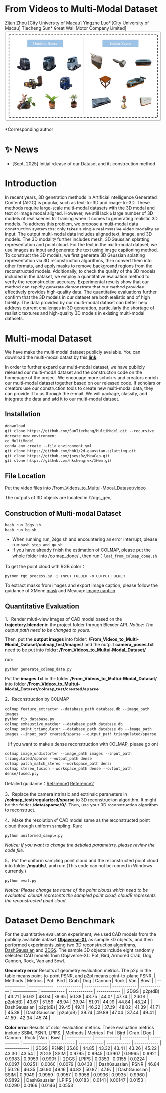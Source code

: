 # **From Videos to Multi-Modal Dataset**

Zijun Zhou [City University of Macau] 
Yingzhe Luo* [City University of Macau] 
Tiecheng Sun* Great Wall Motor Company Limited]
![images](figures/dataset.png)


*Corresponding author

# ✨ News
- [Sept, 2025] Initial release of our Dataset and its constrcution method



# Introduction

In recent years, 3D generation methods in Artificial Intelligence Generated Content (AIGC) is popular, such as text-to-3D and image-to-3D. These methods require large-scale multi-modal datasets with the 3D modal and text or image modal aligned. However, we still lack a large number of 3D models of real scenes for training when it comes to generating realistic 3D models. To address this problem, we propose a multi-modal data construction system that only takes a single real massive video modality as input. The output multi-modal data includes aligned text, image, and 3D models. The 3D modality further includes mesh, 3D Gaussian splatting representation and point cloud.
For the text in the multi-modal dataset, we use images as input and generate the text using image captioning method. To construct the 3D models, we first generate 3D Gaussian splatting representation via 3D reconstruction algorithms, then convert them into other formats, and apply masks to remove background regions from the reconstructed models. Additionally, to check the quality of the 3D models included in the dataset, we employ a quantitative evaluation method to verify the reconstruction accuracy. Experimental results show that our method can rapidly generate demonstrate that our method provides effectively provides high-quality data. The quantitative evaluations further confirm that the 3D models in our dataset are both realistic and of high fidelity. The data provided by our multi-modal dataset can better help address current challenges in 3D generation, particularly the shortage of realistic textures and high-quality 3D models in existing multi-modal datasets.

# Multi-modal Dataset
We have make the multi-modal dataset publicly available. You can download the multi-modal datast by this **[link](https://pan.baidu.com/s/1JSAnr_3G9Y3_8xkViZLLGA?pwd=data)**.

In order to further expand our multi-modal dataset, we have publicly released our multi-modal dataset and the construction code on the homepage of the project. We encouage more scholars and creators enrich our multi-modal dataset together based on our released code. If scholars or creators use our construction tools to create new multi-modal data, they can provide it to us through the e-mail. We will package, classify, and integrate the data and add it to our multi-modal dataset.



## Installation


	#download
	git clone https://github.com/SunTiecheng/MultiModel.git --recursive
	#create new environment
    cd MultiModel
	conda env create --file environment.yml
    git clone https://github.com/hbb1/2d-gaussian-splatting.git
    git clone https://github.com/joeyz0z/MeaCap.git
    git clone https://github.com/hkchengrex/XMem.git

## File Location
Put the video files into /From_Videos_to_Multui-Modal_Dataset/video

The outputs of 3D objects are located in /2dgs_gen/

## Construction of Multi-modal Dataset



    bash run_2dgs.sh
    bash run_bg.sh

 - When running run_2dgs.sh and encountering an error interrupt, please run:`bash stop_and_go.sh`
 - If you have already finish the estimation of COLMAP, please put the whole folder into /colmap_done/ , then run：`load_from_colmap_done.sh`

To get the point cloud with RGB color：

    python rgb_process.py -i INPUT_FOLDER -o OUTPUT_FOLDER

To extract masks from images and export image caption, please follow the guidance of XMem: [mask](https://github.com/hkchengrex/XMem) and Meacap: [image caption](https://github.com/joeyz0z/MeaCap?tab=readme-ov-file)

## Quantitative Evaluation

1、Render mluti-view images of CAD model based on the **trajectory.blender** in the project folder through Blender API.
	*Notice: The output path need to be changed to yours.*

Then, put the **output images** into folder: 
**/From_Videos_to_Multi-Modal_Dataset/colmap_test/images/**
and the output **camera_poses.txt** need to be put into folder: **/From_Videos_to_Multui-Modal_Dataset/**

run:

    python generate_colmap_data.py 

Put the **images.tx**t in the folder **/From_Videos_to_Multui-Modal_Dataset/** into folder **/From_Videos_to_Multui-Modal_Dataset/colmap_test/created/sparse**

2、Reconstruction by COLMAP

    colmap feature_extractor --database_path database.db --image_path images
    python fix_database.py
    colmap exhaustive_matcher --database_path database.db
    colmap point_triangulator --database_path database.db --image_path images --input_path created/sparse --output_path triangulated/sparse

（If you want to make a dense reconstruction with COLMAP, please go on）

    colmap image_undistorter --image_path images --input_path triangulated/sparse --output_path dense
	colmap patch_match_stereo --workspace_path dense
	colmap stereo_fusion --workspace_path dense --output_path dense/fused.ply

Detailed guidance：[Reference1](https://blog.csdn.net/qq_38677322/article/details/126269726)  [Reference2](https://www.cnblogs.com/li-minghao/p/11865794.html)

3、Replace the camera intrinsic and extrinsic parameters in **/colmap_test/regularized/sparse** to 3D reconstruction algorithm. It might be the folder **/data/sparse/0/**.
Then, use your 3D reconstruction algorithm to reconstruct.

4、Make the resolution of CAD model same as the reconstructed point cloud through uniform sampling. Run:

    python uniformed_sample.py
   
   *Notice: If you want to change the detialed parameters, please review the code file.*
   
5、Put the uniform sampling point cloud and the reconstructed point cloud into folder **/myutils/**, and run: 
(This code can not be runned in Windows currently.)
 
    python eval.py

*Notice: Please change the name of the point clouds which need to be evaluated. cloudA represents the sampled point cloud, cloudB represents the reconstructed point cloud.*

# Dataset Demo Benchmark

For the quantitative evaluation experiment, we used CAD models from the publicly available dataset **[Objaverse-XL](https://github.com/allenai/objaverse-xl)** as sample 3D objects, and then performed experiments using two 3D reconstruction algorithms, [DashGaussian](https://github.com/YouyuChen0207/DashGaussian) and [2DGS](https://github.com/YouyuChen0207/DashGaussian). The sample 3D objects include eight randomly selected CAD models from Objaverse-XL: Pot, Bird, Armored Crab, Dog, Cannon, Rock, Van and Bowl.

**Geometry error**
Results of geometry evaluation metrics. The p2p in the table means point-to-point PSNR, and p2pl means point-to-plane PSNR.
| Methods  | Metrics  | Pot  | Bird  | Crab  | Dog  | Cannon  | Rock  | Van  | Bowl  |
| ------------ | ------------ | ------------ | ------------ | ------------ | ------------ | ------------ | ------------ | ------------ | ------------ |
| 2DGS  | p2p(dB)  | 43.21  | 50.62  | 48.04  | 39.65  | 50.38  | 43.75  | 44.07  | 47.74  |
| 2dGS  | p2pl(dB)  | 43.67  | 51.56  | 48.94  | 39.94  | 51.91  | 44.09  | 44.84  | 48.24  |
| DashGaussian  | p2p(dB)  | 39.45  | 49.11  | 46.22  | 37.29  | 48.02  | 41.39  | 41.71  | 45.38  |
| DashGaussian  | p2pl(dB)  | 39.74  | 49.89  | 47.04  | 37.44  | 49.41  | 41.59  | 42.34  | 45.74  |

**Color error**
Results of color evaluation metrics. These evaluation metrics include SSIM, PSNR, LPIPS.
| Methods  | Metrics  | Pot  | Bird  | Crab  | Dog  | Cannon  | Rock  | Van  | Bowl  |
| ------------ | ------------ | ------------ | ------------ | ------------ | ------------ | ------------ | ------------ | ------------ | ------------ |
| 2DGS  | PSNR  | 35.60  | 44.85  | 43.32  | 43.41  | 43.26  | 45.22  | 43.30  | 43.54  |
| 2DGS  | SSIM  | 0.9795  | 0.9945  | 0.9907  | 0.9965  | 0.9921  | 0.9983  | 0.9959  | 0.9905  |
| 2DGS  | LPIPS  | 0.0353  | 0.0155  | 0.0224  | 0.0097  | 0.0251  | 0.0060  | 0.0079  | 0.0438  |
| DashGaussian  | PSNR  | 46.84  | 50.26  | 46.35  | 46.90  | 49.16  | 44.82  | 50.87  | 47.97  |
| DashGaussian  | SSIM  | 0.9949  | 0.9959  | 0.9957  | 0.9958  | 0.9936  | 0.9935  | 0.9960  | 0.9892  |
| DashGaussian  |  LPIPS | 0.0183  | 0.0141  | 0.00147  | 0.0153  | 0.0290  | 0.0166  | 0.0146  | 0.0553  |



